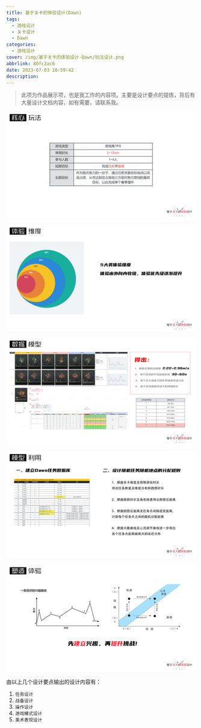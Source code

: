 ```yaml
---
title: 基于关卡的体验设计(Dawn)
tags:
  - 游戏设计
  - 关卡设计
  - Dawn
categories:
  - 游戏设计
cover: /img/基于关卡的体验设计-Dawn/玩法设计.png
abbrlink: 80fc2ac6
date: 2023-07-03 10:59:42
description:
---
```

> 此项为作品展示项，也是我工作的内容项。主要是设计要点的提炼，背后有大量设计文档内容，如有需要，请联系我。

![Alt text](../img/%E5%9F%BA%E4%BA%8E%E5%85%B3%E5%8D%A1%E7%9A%84%E4%BD%93%E9%AA%8C%E8%AE%BE%E8%AE%A1-Dawn/%E7%8E%A9%E6%B3%95%E6%A0%B8%E5%BF%83.png)

![Alt text](../img/%E5%9F%BA%E4%BA%8E%E5%85%B3%E5%8D%A1%E7%9A%84%E4%BD%93%E9%AA%8C%E8%AE%BE%E8%AE%A1-Dawn/%E4%BD%93%E9%AA%8C%E7%BB%B4%E5%BA%A6.png)

![Alt text](../img/%E5%9F%BA%E4%BA%8E%E5%85%B3%E5%8D%A1%E7%9A%84%E4%BD%93%E9%AA%8C%E8%AE%BE%E8%AE%A1-Dawn/%E5%88%86%E6%9E%90%E6%95%B0%E6%8D%AE.png)

![Alt text](../img/%E5%9F%BA%E4%BA%8E%E5%85%B3%E5%8D%A1%E7%9A%84%E4%BD%93%E9%AA%8C%E8%AE%BE%E8%AE%A1-Dawn/%E6%95%B0%E6%8D%AE%E5%88%A9%E7%94%A8.png)

![Alt text](../img/%E5%9F%BA%E4%BA%8E%E5%85%B3%E5%8D%A1%E7%9A%84%E4%BD%93%E9%AA%8C%E8%AE%BE%E8%AE%A1-Dawn/%E5%A1%91%E9%80%A0%E4%BD%93%E9%AA%8C.png)

由以上几个设计要点输出的设计内容有：

1. `任务设计`
2. `战备设计`
3. `操作设计`
4. `游戏模式设计`
5. `美术表现设计`